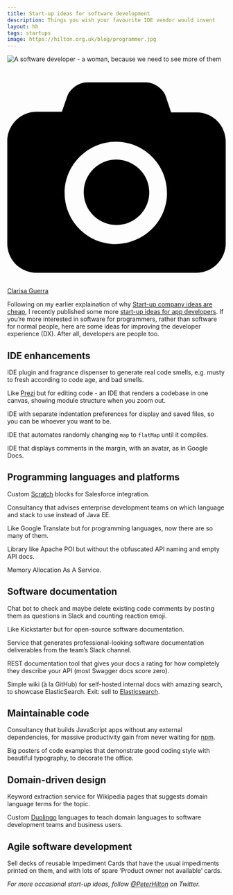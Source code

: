 ```yaml
---
title: Start-up ideas for software development
description: Things you wish your favourite IDE vendor would invent
layout: hh
tags: startups
image: https://hilton.org.uk/blog/programmer.jpg
---
```


![A software developer - a woman, because we need to see more of them](programmer.jpg)

<a class="unsplash" href="https://unsplash.com/photos/7bJ1265Y92Y" rel="noopener noreferrer" title="We need more female software developers - photo by Clarisa Guerra"><span><svg xmlns="http://www.w3.org/2000/svg" viewBox="0 0 32 32"><title>unsplash-logo</title><path d="M20.8 18.1c0 2.7-2.2 4.8-4.8 4.8s-4.8-2.1-4.8-4.8c0-2.7 2.2-4.8 4.8-4.8 2.7.1 4.8 2.2 4.8 4.8zm11.2-7.4v14.9c0 2.3-1.9 4.3-4.3 4.3h-23.4c-2.4 0-4.3-1.9-4.3-4.3v-15c0-2.3 1.9-4.3 4.3-4.3h3.7l.8-2.3c.4-1.1 1.7-2 2.9-2h8.6c1.2 0 2.5.9 2.9 2l.8 2.4h3.7c2.4 0 4.3 1.9 4.3 4.3zm-8.6 7.5c0-4.1-3.3-7.5-7.5-7.5-4.1 0-7.5 3.4-7.5 7.5s3.3 7.5 7.5 7.5c4.2-.1 7.5-3.4 7.5-7.5z"></path></svg></span><span>Clarisa Guerra</span></a>

Following on my earlier explaination of why [Start-up company ideas are cheap](startup-ideas-are-cheap), I recently published some more [start-up ideas for app developers](startup-ideas-apps).
If you’re more interested in software for programmers, rather than software for normal people, here are some ideas for improving the developer experience (DX).
After all, developers are people too.

## IDE enhancements

IDE plugin and fragrance dispenser to generate real code smells, e.g. musty to fresh according to code age, and bad smells.

Like [Prezi](https://prezi.com) but for editing code - an IDE that renders a codebase in one canvas, showing module structure when you zoom out.

IDE with separate indentation preferences for display and saved files, so you can be whoever you want to be.

IDE that automates randomly changing `map` to `flatMap` until it compiles.

IDE that displays comments in the margin, with an avatar, as in Google Docs.

## Programming languages and platforms

Custom [Scratch](https://scratch.mit.edu) blocks for Salesforce integration.

Consultancy that advises enterprise development teams on which language and stack to use instead of Java EE.

Like Google Translate but for programming languages, now there are so many of them.

Library like Apache POI but without the obfuscated API naming and empty API docs.

Memory Allocation As A Service.

## Software documentation

Chat bot to check and maybe delete existing code comments by posting them as questions in Slack and counting reaction emoji.

Like Kickstarter but for open-source software documentation.

Service that generates professional-looking software documentation deliverables from the team’s Slack channel.

REST documentation tool that gives your docs a rating for how completely they describe your API (most Swagger docs score zero).

Simple wiki (à la GitHub) for self-hosted internal docs with amazing search, to showcase ElasticSearch. Exit: sell to [Elasticsearch](https://www.elastic.co).

## Maintainable code

Consultancy that builds JavaScript apps without any external dependencies, for massive productivity gain from never waiting for [npm](https://www.npmjs.com/).

Big posters of code examples that demonstrate good coding style with beautiful typography, to decorate the office.

## Domain-driven design

Keyword extraction service for Wikipedia pages that suggests domain language terms for the topic.

Custom [Duolingo](https://www.duolingo.com) languages to teach domain languages to software development teams and business users.

## Agile software development

Sell decks of reusable Impediment Cards that have the usual impediments printed on them, and with lots of spare ‘Product owner not available’ cards.

_For more occasional start-up ideas, follow [@PeterHilton](https://twitter.com/peterhilton) on Twitter._
